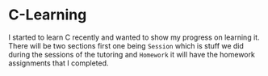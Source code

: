 # C-Learning
 I started to learn C recently and wanted to show my progress on learning it. There will be two sections first one being `Session` which is stuff we did during the sessions of the tutoring and `Homework` it will have the homework assignments that I completed. 

